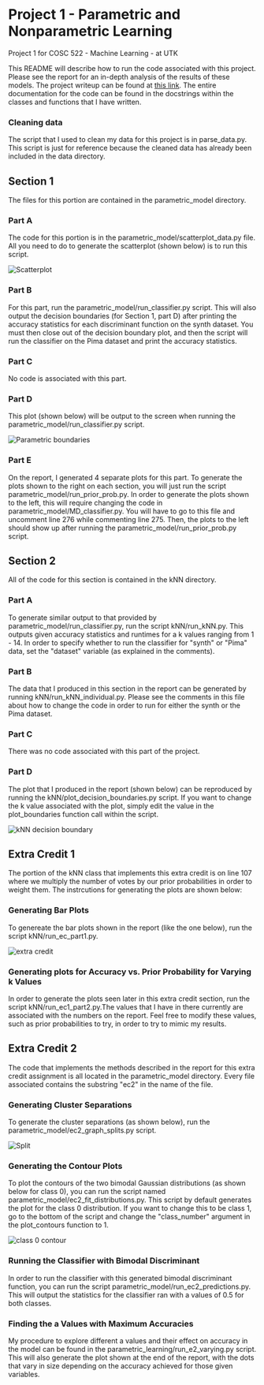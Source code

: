 # Project 1 - Parametric and Nonparametric Learning
Project 1 for COSC 522 - Machine Learning - at UTK

This README will describe how to run the code associated with this project. Please see the report for an in-depth analysis of the results of these models.
The project writeup can be found at [this link](http://web.eecs.utk.edu/~hqi/cosc522/project/proj1.htm). The entire documentation for the code can be found in the docstrings within the classes and functions that I have written.

### Cleaning data
The script that I used to clean my data for this project is in parse_data.py. This script is just for reference because the cleaned data has already been included in the data directory.

## Section 1 
The files for this portion are contained in the parametric_model directory.

### Part A
The code for this portion is in the parametric_model/scatterplot_data.py file. All you need to do to generate the scatterplot (shown below) is to run this script.

![Scatterplot](https://github.com/owencqueen/ML_project1/blob/master/images/synth_scatterplot.png)

### Part B
For this part, run the parametric_model/run_classifier.py script. This will also output the decision boundaries (for Section 1, part D) after printing the accuracy statistics for each discriminant function on the synth dataset. You must then close out of the decision boundary plot, and then the script will run the classifier on the Pima dataset and print the accuracy statistics.

### Part C
No code is associated with this part.

### Part D
This plot (shown below) will be output to the screen when running the parametric_model/run_classifier.py script.

![Parametric boundaries](https://github.com/owencqueen/ML_project1/blob/master/images/decision_bds.png)

### Part E
On the report, I generated 4 separate plots for this part. To generate the plots shown to the right on each section, you will just run the script parametric_model/run_prior_prob.py. In order to generate the plots shown to the left, this will require changing the code in parametric_model/MD_classifier.py. You will have to go to this file and uncomment line 276 while commenting line 275. Then, the plots to the left should show up after running the parametric_model/run_prior_prob.py script.

## Section 2
All of the code for this section is contained in the kNN directory.

### Part A
To generate similar output to that provided by parametric_model/run_classifier.py, run the script kNN/run_kNN.py. This outputs given accuracy statistics and runtimes for a k values ranging from 1 - 14. In order to specify whether to run the classifier for "synth" or "Pima" data, set the "dataset" variable (as explained in the comments).

### Part B
The data that I produced in this section in the report can be generated by running kNN/run_kNN_individual.py. Please see the comments in this file about how to change the code in order to run for either the synth or the Pima dataset.

### Part C
There was no code associated with this part of the project.

### Part D
The plot that I produced in the report (shown below) can be reproduced by running the kNN/plot_decision_boundaries.py script. If you want to change the k value associated with the plot, simply edit the value in the plot_boundaries function call within the script.

![kNN decision boundary](https://github.com/owencqueen/ML_project1/blob/master/images/knn_decision_bd_finer.png)

## Extra Credit 1
The portion of the kNN class that implements this extra credit is on line 107 where we multiply the number of votes by our prior probabilities in order to weight them. The instrcutions for generating the plots are shown below:

### Generating Bar Plots
To genereate the bar plots shown in the report (like the one below), run the script kNN/run_ec_part1.py. 

![extra credit](https://github.com/owencqueen/ML_project1/blob/master/images/inverse_freq_vs_k_plots.png)

### Generating plots for Accuracy vs. Prior Probability for Varying k Values 
In order to generate the plots seen later in this extra credit section, run the script kNN/run_ec1_part2.py.The values that I have in there currently are associated with the numbers on the report. Feel free to modify these values, such as prior probabilities to try, in order to try to mimic my results. 

## Extra Credit 2
The code that implements the methods described in the report for this extra credit assignment is all located in the parametric_model directory. Every file associated contains the substring "ec2" in the name of the file.

### Generating Cluster Separations
To generate the cluster separations (as shown below), run the parametric_model/ec2_graph_splits.py script.

![Split](https://github.com/owencqueen/ML_project1/blob/master/images/ec2_boundaries.png)

### Generating the Contour Plots
To plot the contours of the two bimodal Gaussian distributions (as shown below for class 0), you can run the script named parametric_model/ec2_fit_distributions.py. This script by default generates the plot for the class 0 distribution. If you want to change this to be class 1, go to the bottom of the script and change the "class_number" argument in the plot_contours function to 1. 

![class 0 contour](https://github.com/owencqueen/ML_project1/blob/master/images/contours_class0.png)

### Running the Classifier with Bimodal Discriminant
In order to run the classifier with this generated bimodal discriminant function, you can run the script parametric_model/run_ec2_predictions.py. This will output the statistics for the classifier ran with a values of 0.5 for both classes.

### Finding the a Values with Maximum Accuracies
My procedure to explore different a values and their effect on accuracy in the model can be found in the parametric_learning/run_e2_varying.py script. This will also generate the plot shown at the end of the report, with the dots that vary in size depending on the accuracy achieved for those given variables.
